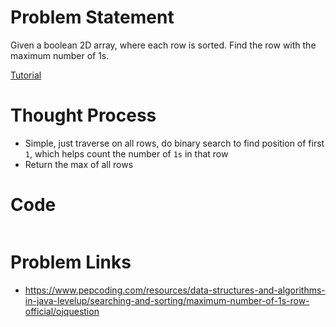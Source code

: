 # Problem Statement
Given a boolean 2D array, where each row is sorted. Find the row with the maximum number of 1s.

[Tutorial](https://www.youtube.com/watch?v=cWKLH1BDsIg&list=PL-Jc9J83PIiHhXKonZxk7gbEWsmSYP5kq&index=36)

# Thought Process
- Simple, just traverse on all rows, do binary search to find position of first `1`, which helps count the number of `1s` in that row
- Return the max of all rows

# Code
```cpp
```

# Problem Links
- https://www.pepcoding.com/resources/data-structures-and-algorithms-in-java-levelup/searching-and-sorting/maximum-number-of-1s-row-official/ojquestion
